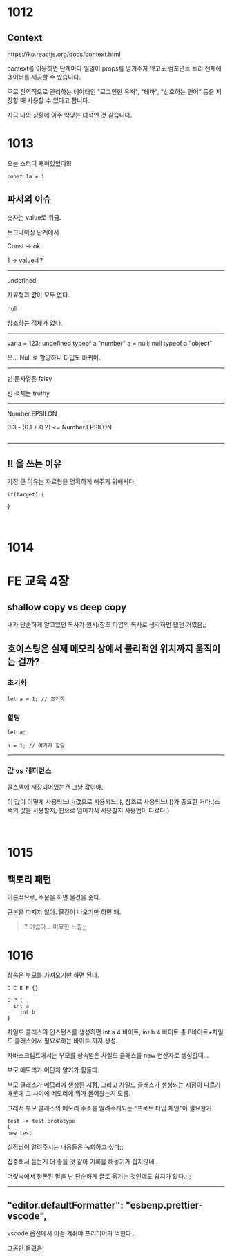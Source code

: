 # 1012

## Context

https://ko.reactjs.org/docs/context.html



context를 이용하면 단계마다 일일이 props를 넘겨주지 않고도 컴포넌트 트리 전체에 데이터를 제공할 수 있습니다.

주로 전역적으로 관리하는 데이터인 "로그인한 유저", "테마", "선호하는 언어" 등을 저장할 때 사용할 수 있다고 합니다.

지금 나의 상황에 아주 딱맞는 녀석인 것 같습니다.



# 1013

오늘 스터디 재미있었다!!!



```
const 1a = 1
```

## 파서의 이슈

숫자는 value로 취급.

토크나이징 단계에서 

Const -> ok

1 -> value네?





---

undefined

자료형과 값이 모두 없다.

null

참조하는 객체가 없다.



---

var a = 123;
undefined
typeof a
"number"
a = null;
null
typeof a
"object"



오... Null 로 할당하니 타입도 바뀌어.

---

빈 문자열은 falsy

빈 객체는 truthy

---

Number.EPSILON

0.3 - (0.1 + 0.2) <= Number.EPSILON

## 

---

## !! 을 쓰는 이유

가장 큰 이유는 자료형을 명확하게 해주기 위해서다.

```
if(target) {

}
```

<br>

# 1014

# FE 교육 4장

## shallow copy vs deep copy

내가 단순하게 알고있던 복사가 원시/참조 타입의 복사로 생각하면 됐던 거였음;;



## 호이스팅은 실제 메모리 상에서 물리적인 위치까지 움직이는 걸까?





### 초기화

```
let a = 1; // 초기화
```

### 할당

```
let a;

a = 1; // 여기가 할당
```



---

### 값 vs 레퍼런스

콜스택에 저장되어있는건 그냥 값이야.

이 값이 어떻게 사용되느냐(값으로 사용되느냐, 참조로 사용되느냐)가 중요한 거다.(스택의 값을 사용할지, 힙으로 넘어가서 사용할지 사용법이 다르다.)



<br>

# 1015

## 팩토리 패턴

이론적으로, 주문을 하면 물건을 준다. 

근본을 따지지 않아. 물건이 나오기만 하면 돼.

> ? 어렵다... 미묘한 느낌;;



# 1016

상속은 부모를 가져오기만 하면 된다.

```
C C E P {}

C P {
  int a
	int b
}
```

차일드 클래스의 인스턴스를 생성하면 int a 4 바이트, int b 4 바이트 총 8바이트+차일드 클래스에서 필요로하는 바이트 까지 생성.

자바스크립트에서는 부모를 상속받은 차일드 클래스를 new 연산자로 생성할때...

부모 메모리가 어딘지 알기가 힘들다.

부모 클래스가 메모리에 생성된 시점, 그리고 차일드 클래스가 생성되는 시점이 다르기때문에 그 사이에 메모리에 뭐가 들어왔는지 모름.

그래서 부모 클래스의 메모리 주소를 알려주게되는 "프로토 타입 체인"이 필요한거.

```
test -> test.prototype
l
new test
```





실장님이 알려주시는 내용들은 녹화하고 싶다;;

집중해서 듣는게 더 좋을 것 같아 기록을 해놓기가 쉽지않네..

머릿속에서 정돈된 말을 난 단순하게 글로 옮기는 것인데도 쉽지가 않다.;;;





---

## "editor.defaultFormatter": "esbenp.prettier-vscode",



vscode 옵션에서 이걸 켜줘야 프리티어가 먹힌다..

그동안 몰랐음;